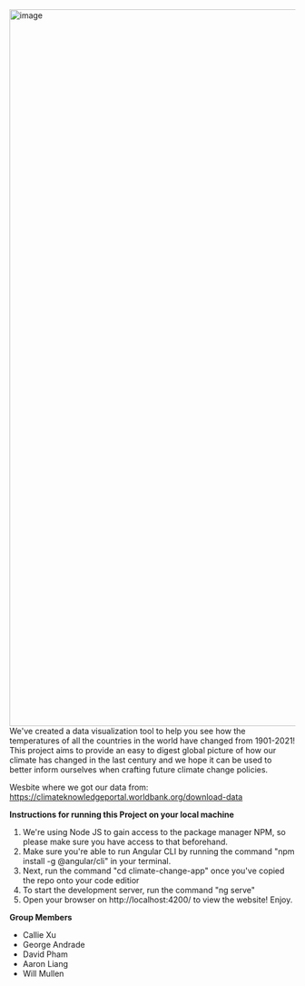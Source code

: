 <img width="1262" alt="image" src="https://user-images.githubusercontent.com/69488629/236120991-56153bd6-6ef7-48b4-bb0b-fdb7e774e1a5.png">
We've created a data visualization tool to help you see how the temperatures of all the countries in the world have changed from 1901-2021! This project aims to provide an easy to digest global picture of how our climate has changed in the last century and we hope it can be used to better inform ourselves when crafting future climate change policies. 

Wesbite where we got our data from: https://climateknowledgeportal.worldbank.org/download-data

**Instructions for running this Project on your local machine**
1. We're using Node JS to gain access to the package manager NPM, so please make sure you have access to that beforehand. 
2. Make sure you're able to run Angular CLI by running the command "npm install -g @angular/cli" in your terminal. 
3. Next, run the command "cd climate-change-app" once you've copied the repo onto your code editior
4. To start the development server, run the command "ng serve"
5. Open your browser on http://localhost:4200/ to view the website! Enjoy.


**Group Members**
- Callie Xu
- George Andrade
- David Pham
- Aaron Liang
- Will Mullen
